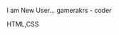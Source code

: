 I am New User...
gamerakrs - coder

HTML,CSS

<!---
gamerakrs/gamerakrs is a ✨ special ✨ repository because its `README.md` (this file) appears on your GitHub profile.
You can click the Preview link to take a look at your changes.
--->
